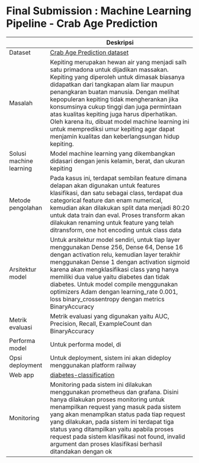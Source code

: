 # Final Submission : Machine Learning Pipeline - Crab Age Prediction
| | Deskripsi |
| ----------- | ----------- |
| Dataset | [Crab Age Prediction dataset](https://www.kaggle.com/datasets/sidhus/crab-age-prediction) |
| Masalah | Kepiting merupakan hewan air yang menjadi salh satu primadona untuk dijadikan massakan. Kepiting yang diperoleh untuk dimasak biasanya didapatkan dari tangkapan alam liar maupun penangkaran buatan manusia. Dengan melihat kepopuleran kepiting tidak mengherankan jika konsumsinya cukup tinggi dan juga permintaan atas kualitas kepiting juga harus diperhatikan. Oleh karena itu, dibuat model machine learning ini untuk memprediksi umur kepiting agar dapat menjamin kualitas dan keberlangsungan hidup kepiting. |
| Solusi machine learning | Model machine learning yang dikembangkan didasari dengan jenis kelamin, berat, dan ukuran kepiting |
| Metode pengolahan | Pada kasus ini, terdapat sembilan feature dimana delapan akan digunakan untuk features klasifikasi, dan satu sebagai class, terdapat dua categorical feature dan enam numerical, kemudian akan dilakukan split data menjadi 80:20 untuk data train dan eval. Proses transform akan dilakukan renaming untuk feature yang telah ditransform, one hot encoding untuk class data |
| Arsitektur model | Untuk arsitektur model sendiri, untuk tiap layer menggunakan Dense 256, Dense 64, Dense 16 dengan activation relu, kemudian layer terakhir menggunakan Dense 1 dengan activation sigmoid karena akan mengklasifikasi class yang hanya memiliki dua value yaitu diabetes dan tidak diabetes. Untuk model compile menggunakan optimizers Adam dengan learning_rate 0.001, loss binary_crossentropy dengan metrics BinaryAccuracy |
| Metrik evaluasi | Metrik evaluasi yang digunakan yaitu AUC, Precision, Recall, ExampleCount dan BinaryAccuracy |
| Performa model | Untuk performa model, di |
| Opsi deployment | Untuk deployment, sistem ini akan dideploy menggunakan platform railway |
| Web app | [diabetes-classification](mlops2-production.up.railway.app)|
| Monitoring | Monitoring pada sistem ini dilakukan menggunakan prometheus dan grafana. Disini hanya dilakukan proses monitoring untuk menampilkan request yang masuk pada sistem yang akan menamplkan status pada tiap request yang dilakukan, pada sistem ini terdapat tiga status yang ditampilkan yaitu apabila proses request pada sistem klasifikasi not found, invalid argument dan proses klasifikasi berhasil ditandakan dengan ok |